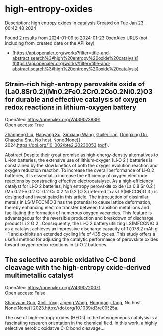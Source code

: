 # high-entropy-oxides
Description: high entropy oxides in catalysis
Created on Tue Jan 23 00:42:48 2024

Found 2 results from 2024-01-09 to 2024-01-23
OpenAlex URLS (not including from_created_date or the API key)
- [https://api.openalex.org/works?filter=title-and-abstract.search%3Ahigh%20entropy%20oxide%20catalysis](https://api.openalex.org/works?filter=title-and-abstract.search%3Ahigh%20entropy%20oxide%20catalysis)

## Strain‐rich high‐entropy perovskite oxide of (La0.8Sr0.2)(Mn0.2Fe0.2Cr0.2Co0.2Ni0.2)O3 for durable and effective catalysis of oxygen redox reactions in lithium‐oxygen battery   

OpenAlex: https://openalex.org/W4390738391    
Open access: True
    
[Zhanpeng Liu](https://openalex.org/A5011426914), [Haoyang Xu](https://openalex.org/A5024495280), [Xinxiang Wang](https://openalex.org/A5055053389), [Guilei Tian](https://openalex.org/A5075176253), [Dongxing Du](https://openalex.org/A5027390507), [Chaozhu Shu](https://openalex.org/A5046532572), No host. None(None)] 2024.https://doi.org/10.1002/bte2.20230053 ([pdf](https://onlinelibrary.wiley.com/doi/pdfdirect/10.1002/bte2.20230053)).
    
Abstract Despite their great promise as high‐energy‐density alternatives to Li‐ion batteries, the extensive use of lithium‐oxygen (Li‐O 2 ) batteries is constrained by the slow kinetics of both the oxygen evolution reaction and oxygen reduction reaction. To increase the overall performance of Li‐O 2 batteries, it is essential to increase the efficiency of oxygen electrode reactions by constructing effective electrocatalysts. As a high‐efficiency catalyst for Li‐O 2 batteries, high entropy perovskite oxide (La 0.8 Sr 0.2 )(Mn 0.2 Fe 0.2 Cr 0.2 Co 0.2 Ni 0.2 )O 3 (referred to as LS(MFCCN)O 3 ) is designed and investigated in this article. The introduction of dissimilar metals in LS(MFCCN)O 3 has the potential to cause lattice deformation, thereby enhancing electron transfer between transition metal ions and facilitating the formation of numerous oxygen vacancies. This feature is advantageous for the reversible production and breakdown of discharge product Li 2 O 2 . Consequently, the Li‐O 2 battery utilizing LS(MFCCN)O 3 as a catalyst achieves an impressive discharge capacity of 17,078.2 mAh g −1 and exhibits an extended cycling life of 435 cycles. This study offers a useful method for adjusting the catalytic performance of perovskite oxides toward oxygen redox reactions in Li‐O 2 batteries.    

    

## The selective aerobic oxidative C-C bond cleavage with the high-entropy oxide-derived multimetallic catalyst   

OpenAlex: https://openalex.org/W4390720071    
Open access: False
    
[Shaoyuan Guo](https://openalex.org/A5057493561), [Xinli Tong](https://openalex.org/A5052971906), [Jipeng Wang](https://openalex.org/A5000561318), [Honggang Tang](https://openalex.org/A5024821664), No host. None(None)] 2023.https://doi.org/10.1039/d3re00525a.
    
The use of high-entropy oxides (HEOs) in the heterogeneous catalysis is a fascinating research orientation in the chemical field. In this work, a highly selective aerobic oxidative C-C bond cleavage...    

    
